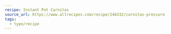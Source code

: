 ```yaml
---
recipe: Instant Pot Carnitas
source_url: https://www.allrecipes.com/recipe/246332/carnitas-pressure-cooker/
tags:
  - type/recipe
---
```


